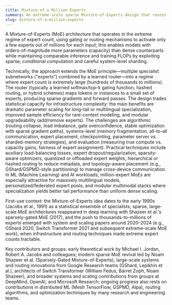 ```yaml
---
title: Mixture of a Million Experts
summary: An extreme-scale sparse Mixture-of-Experts design that routes each input to a tiny subset of millions of expert subnetworks, offering very large parameter capacity while keeping per-token computation low through conditional computation and sparse activation.
slug: mixture-of-a-million-experts
---
```


A Mixture-of-Experts (MoE) architecture that operates in the extreme regime of expert count, using gating or routing mechanisms to activate only a few experts out of millions for each input; this enables models with orders-of-magnitude more parameters (capacity) than dense counterparts while maintaining comparable inference and training FLOPs by exploiting sparse, conditional computation and careful system-level sharding.

Technically, the approach extends the MoE principle—multiple specialist subnetworks ("experts") combined by a learned router—into a regime where expert count is extremely large (hundreds of thousands to millions). The router (typically a learned softmax/top-k gating function, hashed routing, or hybrid schemes) maps tokens or instances to a small set of experts, producing sparse gradients and forward passes. The design trades statistical capacity for infrastructure complexity: the main benefits are dramatic parameter scaling for long-tail or multilingual specialization, improved sample efficiency for rare-context modeling, and modular upgradeability (add/remove experts). The challenges are algorithmic (routing collapse, load imbalance, gate overconfidence, stable optimization with sparse gradient paths), systems-level (memory fragmentation, all-to-all communication, expert placement, checkpointing, parameter server vs. sharded-memory strategies), and evaluation (measuring true compute vs. capacity gains, fairness of expert assignment). Practical techniques include auxiliary load-balancing losses, expert dropout/regularization, sparsity-aware optimizers, quantized or offloaded expert weights, hierarchical or hashed routing to reduce metadata, and topology-aware placement (e.g., GShard/GSPMD-style partitioning) to manage cross-device communication. In ML (Machine Learning) and AI workloads, million-expert MoEs are especially attractive for massively multilingual models, personalized/federated expert pools, and modular multimodal stacks where specialization yields better tail performance than uniform dense scaling.

First-use context: the Mixture-of-Experts idea dates to the early 1990s (Jacobs et al., 1991) as a statistical ensemble of specialists; sparse, large-scale MoE architectures reappeared in deep learning with Shazeer et al.'s sparsely-gated MoE (2017), and the push to thousands-to-millions of experts emerged with system and scaling papers around 2020–2024 (e.g., GShard 2020, Switch Transformer 2021 and subsequent extreme-scale MoE work), when infrastructure and routing techniques made extreme expert counts tractable.

Key contributors and groups: early theoretical work by Michael I. Jordan, Robert A. Jacobs and colleagues; modern sparse MoE revival led by Noam Shazeer et al. (Sparsely-Gated Mixture-of-Experts), large-scale systems and routing innovations from Google Research teams (GShard, Lepikhin et al.), architects of Switch Transformer (William Fedus, Barret Zoph, Noam Shazeer), and broader systems and scaling contributions from groups at DeepMind, OpenAI, and Microsoft Research; ongoing progress also rests on contributions in distributed ML (Mesh TensorFlow, GSPMD, Alpa), routing algorithms, and optimization techniques by many research and engineering teams.